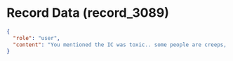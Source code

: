 # Record Data (record_3089)

```json
{
  "role": "user",
  "content": "You mentioned the IC was toxic.. some people are creeps, some people are degenerate in a certain way, what kind of degeneracy do you see? \n"
}
```
